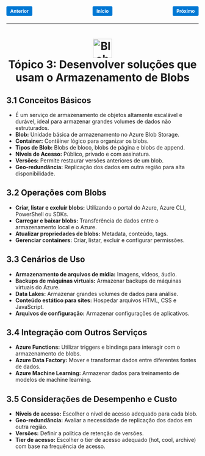 <!-- markmap -->
<style>
.button {
  padding: 5px 10px;
  font-size: 12px;
  font-weight: bold;
  text-align: center;
  text-decoration: none;
  background-color: #0078d4;
  color: white;
  border-radius: 3px;
  transition: background-color 0.3s;
}

.button:hover {
  background-color: #005a9e;
}

.button-container {
  display: flex;
  justify-content: space-between;
  align-items: center;
  margin-bottom: 10px;
}

.divider {
  border-top: 1px solid rgb(65, 66, 67); /* Tom de cinza das linhas do Markdown */
  margin: 20px 0;
}
</style>

<div class="button-container">
  <a href="topico_2_implementar_o_azure_functions.md" class="button">Anterior</a>
  <a href="az-204_markmap.md" class="button">Início</a>
  <a href="topico_4_desenvolver_solucoes_que_usam_o_azure_cosmos_db.md" class="button">Próximo</a>
</div>

<div class="divider"></div>

# <div style="text-align: center; width:100%;"><img src="https://learn.microsoft.com/pt-br/training/achievements/develop-solutions-that-use-blob-storage.svg" alt="Blob-Storage" width="50" height="50"> <br /> **Tópico 3: Desenvolver soluções que usam o Armazenamento de Blobs**</div>

## **3.1 Conceitos Básicos**

* É um serviço de armazenamento de objetos altamente escalável e durável, ideal para armazenar grandes volumes de dados não estruturados.
* **Blob:** Unidade básica de armazenamento no Azure Blob Storage.
* **Container:** Contêiner lógico para organizar os blobs.
* **Tipos de Blob:** Blobs de bloco, blobs de página e blobs de append.
* **Níveis de Acesso:** Público, privado e com assinatura.
* **Versões:** Permite restaurar versões anteriores de um blob.
* **Geo-redundância:** Replicação dos dados em outra região para alta disponibilidade.

## **3.2 Operações com Blobs**

* **Criar, listar e excluir blobs:** Utilizando o portal do Azure, Azure CLI, PowerShell ou SDKs.
* **Carregar e baixar blobs:** Transferência de dados entre o armazenamento local e o Azure.
* **Atualizar propriedades de blobs:** Metadata, conteúdo, tags.
* **Gerenciar containers:** Criar, listar, excluir e configurar permissões.

## **3.3 Cenários de Uso**

* **Armazenamento de arquivos de mídia:** Imagens, vídeos, áudio.
* **Backups de máquinas virtuais:** Armazenar backups de máquinas virtuais do Azure.
* **Data Lakes:** Armazenar grandes volumes de dados para análise.
* **Conteúdo estático para sites:** Hospedar arquivos HTML, CSS e JavaScript.
* **Arquivos de configuração:** Armazenar configurações de aplicativos.

## **3.4 Integração com Outros Serviços**

* **Azure Functions:** Utilizar triggers e bindings para interagir com o armazenamento de blobs.
* **Azure Data Factory:** Mover e transformar dados entre diferentes fontes de dados.
* **Azure Machine Learning:** Armazenar dados para treinamento de modelos de machine learning.

## **3.5 Considerações de Desempenho e Custo**

* **Níveis de acesso:** Escolher o nível de acesso adequado para cada blob.
* **Geo-redundância:** Avaliar a necessidade de replicação dos dados em outra região.
* **Versões:** Definir a política de retenção de versões.
* **Tier de acesso:** Escolher o tier de acesso adequado (hot, cool, archive) com base na frequência de acesso.
